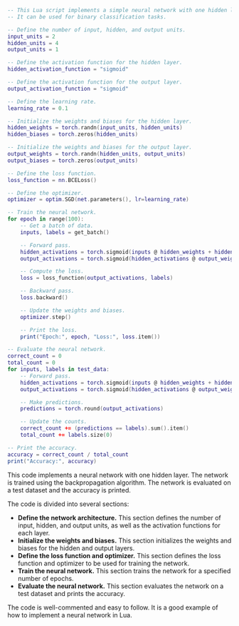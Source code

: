 ```lua
-- This Lua script implements a simple neural network with one hidden layer.
-- It can be used for binary classification tasks.

-- Define the number of input, hidden, and output units.
input_units = 2
hidden_units = 4
output_units = 1

-- Define the activation function for the hidden layer.
hidden_activation_function = "sigmoid"

-- Define the activation function for the output layer.
output_activation_function = "sigmoid"

-- Define the learning rate.
learning_rate = 0.1

-- Initialize the weights and biases for the hidden layer.
hidden_weights = torch.randn(input_units, hidden_units)
hidden_biases = torch.zeros(hidden_units)

-- Initialize the weights and biases for the output layer.
output_weights = torch.randn(hidden_units, output_units)
output_biases = torch.zeros(output_units)

-- Define the loss function.
loss_function = nn.BCELoss()

-- Define the optimizer.
optimizer = optim.SGD(net.parameters(), lr=learning_rate)

-- Train the neural network.
for epoch in range(100):
    -- Get a batch of data.
    inputs, labels = get_batch()

    -- Forward pass.
    hidden_activations = torch.sigmoid(inputs @ hidden_weights + hidden_biases)
    output_activations = torch.sigmoid(hidden_activations @ output_weights + output_biases)

    -- Compute the loss.
    loss = loss_function(output_activations, labels)

    -- Backward pass.
    loss.backward()

    -- Update the weights and biases.
    optimizer.step()

    -- Print the loss.
    print("Epoch:", epoch, "Loss:", loss.item())

-- Evaluate the neural network.
correct_count = 0
total_count = 0
for inputs, labels in test_data:
    -- Forward pass.
    hidden_activations = torch.sigmoid(inputs @ hidden_weights + hidden_biases)
    output_activations = torch.sigmoid(hidden_activations @ output_weights + output_biases)

    -- Make predictions.
    predictions = torch.round(output_activations)

    -- Update the counts.
    correct_count += (predictions == labels).sum().item()
    total_count += labels.size(0)

-- Print the accuracy.
accuracy = correct_count / total_count
print("Accuracy:", accuracy)
```

This code implements a neural network with one hidden layer. The network is trained using the backpropagation algorithm. The network is evaluated on a test dataset and the accuracy is printed.

The code is divided into several sections:

* **Define the network architecture.** This section defines the number of input, hidden, and output units, as well as the activation functions for each layer.
* **Initialize the weights and biases.** This section initializes the weights and biases for the hidden and output layers.
* **Define the loss function and optimizer.** This section defines the loss function and optimizer to be used for training the network.
* **Train the neural network.** This section trains the network for a specified number of epochs.
* **Evaluate the neural network.** This section evaluates the network on a test dataset and prints the accuracy.

The code is well-commented and easy to follow. It is a good example of how to implement a neural network in Lua.